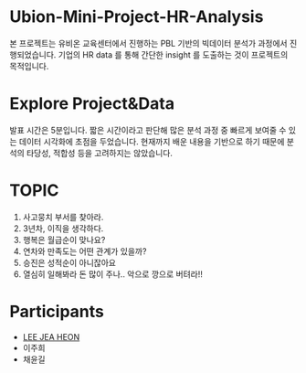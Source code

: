 # Ubion-Mini-Project-HR-Analysis
본 프로젝트는 유비온 교육센터에서 진행하는 PBL 기반의 빅데이터 분석가 과정에서 진행되었습니다. 기업의 HR data 를 통해 간단한 insight 를 도출하는 것이 프로젝트의 목적입니다.

# Explore Project&Data
발표 시간은 5분입니다. 짧은 시간이라고 판단해 많은 분석 과정 중 빠르게 보여줄 수 있는 데이터 시각화에 초점을 두었습니다.
현재까지 배운 내용을 기반으로 하기 때문에 분석의 타당성, 적합성 등을 고려하지는 않았습니다.

# TOPIC

1. 사고뭉치 부서를 찾아라.
2. 3년차, 이직을 생각하다.
3. 행복은 월급순이 맞나요?
4. 연차와 만족도는 어떤 관계가 있을까?
5. 승진은 성적순이 아니잖아요
6. 열심히 일해봐라 돈 많이 주나.. 악으로 깡으로 버텨라!!

# Participants

* [LEE JEA HEON](https://github.com/JxxHxxx)<br>
* 이주희<br>
* 채윤길<br>
